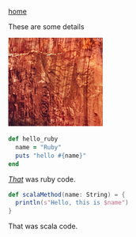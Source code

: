 <a href="../README.md">home</a>


These are some details

![mountain_cliff](./pix/mountain.png)

```ruby
def hello_ruby
  name = "Ruby"
  puts "hello #{name}"
end
```

<i><u>That</u></i> was ruby code.

```scala
def scalaMethod(name: String) = {
  println(s"Hello, this is $name")
}
```

That was scala code.